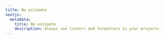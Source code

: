 ```yaml
---
title: No estimate
nextjs:
  metadata:
    title: No estimate
    description: Always use linters and formatters in your projects
---
```

